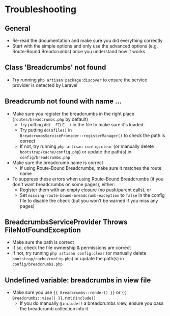 # Troubleshooting

## General

- Re-read the documentation and make sure you did everything correctly
- Start with the simple options and only use the advanced options (e.g. Route-Bound Breadcrumbs) once you understand how it works

## Class 'Breadcrumbs' not found

- Try running `php artisan package:discover` to ensure the service provider is detected by Laravel

## Breadcrumb not found with name ...

- Make sure you register the breadcrumbs in the right place (`routes/breadcrumbs.php` by default)
    - Try putting `dd(__FILE__)` in the file to make sure it's loaded.
    - Try putting `dd($files)` in `BreadcrumbsServiceProvider::registerManager()` to check the path is correct
    - If not, try running `php artisan config:clear` (or manually delete `bootstrap/cache/config.php`) or update the path(s) in `config/breadcrumbs.php`
- Make sure the breadcrumb name is correct
    - If using Route-Bound Breadcrumbs, make sure it matches the route name
- To suppress these errors when using Route-Bound Breadcrumbs (if you don't want breadcrumbs on some pages), either:
    - Register them with an empty closure (no push/parent calls), or
    - Set `missing-route-bound-breadcrumb-exception` to `false` in the config file to disable the check (but you won't be warned if you miss any pages)

## BreadcrumbsServiceProvider Throws FileNotFoundException

- Make sure the path is correct
- If so, check the file ownership & permissions are correct
- If not, try running `php artisan config:clear` (or manually delete `bootstrap/cache/config.php`) or update the path(s) in `config/breadcrumbs.php`

## Undefined variable: breadcrumbs in view file

- Make sure you use `{{ Breadcrumbs::render() }}` or `{{ Breadcrumbs::view() }}`, not `@include()`
    - If you do manually `@include()` a breadcrumbs view, ensure you pass the breadcrumb collection into it
